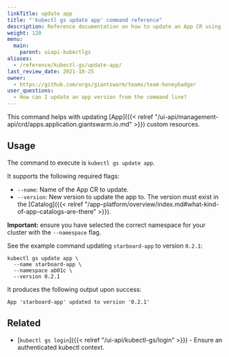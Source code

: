 ```yaml
---
linkTitle: update app
title: "'kubectl gs update app' command reference"
description: Reference documentation on how to update an App CR using 'kubectl gs'.
weight: 120
menu:
  main:
    parent: uiapi-kubectlgs
aliases:
  - /reference/kubectl-gs/update-app/
last_review_date: 2021-10-25
owner:
  - https://github.com/orgs/giantswarm/teams/team-honeybadger
user_questions:
  - How can I update an app version from the command line?
---
```


This command helps with updating [App]({{< relref "/ui-api/management-api/crd/apps.application.giantswarm.io.md" >}}) custom resources.

## Usage

The command to execute is `kubectl gs update app`.

It supports the following required flags:

- `--name`: Name of the App CR to update.
- `--version`: New version to update the app to. The version must exist in the [Catalog]({{< relref "/app-platform/overview/index.md#what-kind-of-app-catalogs-are-there" >}}).

**Important:** ensure you have selected the correct namespace for your cluster with the `--namespace` flag.

See the example command updating `starboard-app` to version `0.2.1`:

```nohighlight
kubectl gs update app \
  --name starboard-app \
  --namespace ab01c \
  --version 0.2.1
```

It produces the following output upon success:

```nohighlight
App 'starboard-app' updated to version '0.2.1'
```

## Related

- [`kubectl gs login`]({{< relref "/ui-api/kubectl-gs/login" >}}) - Ensure an authenticated kubectl context.
